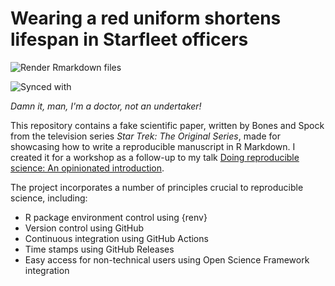 # Wearing a red uniform shortens lifespan in Starfleet officers

![Render Rmarkdown files](https://github.com/mccarthy-m-g/mccoy-and-spock-2287/workflows/Render%20Rmarkdown%20files/badge.svg?branch=main)

![Synced with](https://img.shields.io/badge/Synced%20with-OSF-blue.svg?link_&link_=https://osf.io/9rshp/)

*Damn it, man, I'm a doctor, not an undertaker!*

This repository contains a fake scientific paper, written by Bones and Spock from the television series *Star Trek: The Original Series*, made for showcasing how to write a reproducible manuscript in R Markdown. I created it for a workshop as a follow-up to my talk [Doing reproducible science: An opinionated introduction](https://michaelmccarthy.netlify.app/talk/osssg-2021a/).

The project incorporates a number of principles crucial to reproducible science, including:

-   R package environment control using {renv}
-   Version control using GitHub
-   Continuous integration using GitHub Actions
-   Time stamps using GitHub Releases
-   Easy access for non-technical users using Open Science Framework integration
